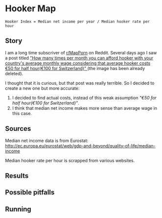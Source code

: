 # Hooker Map

`Hooker Index = Median net income per year / Median hooker rate per hour`

## Story

I am a long time subscriver of [r/MapPorn]() on Reddit.
Several days ago I saw a post titled
[
  "How many times per month you can afford hooker with your country's average monthly wage
  considering that average hooker costs €50 for half hour(€100 for Switzerland)"
](
  https://www.reddit.com/r/MapPorn/comments/7i7vas/how_many_times_per_month_you_can_afford_hooker/
) (the image has been already deleted).

I thought that it is curious, but that post was really terrible.
So I decided to create a new one but more accurate:
1. I decided to find actual costs, instead of this weak assumption _"€50 for half hour(€100 for Switzerland)"_.
2. I think that median net income makes more sense than average wage in this case.

## Sources

Median net income data is from Eurostat: http://ec.europa.eu/eurostat/web/gdp-and-beyond/quality-of-life/median-income

Median hooker rate per hour is scrapped from various websites.

## Results

## Possible pitfalls

## Running
